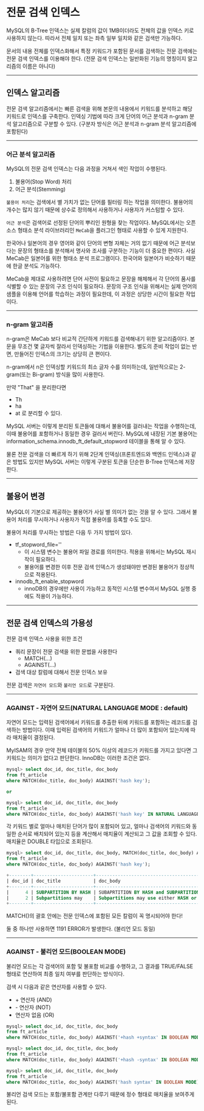 

# 전문 검색 인덱스

MySQL의 B-Tree 인덱스는 실제 칼럼의 값이 1MB이더라도 전체의 값을 인덱스 키로 사용하지 않는다.
따라서 전체 일치 또는 좌측 일부 일치와 같은 검색만 가능하다.

문서의 내용 전체를 인덱스화해서 특정 키워드가 포함된 문서를 검색하는 전문 검색에는 전문 검색 인덱스를
이용해야 한다. (전문 검색 인덱스는 일반화된 기능의 명칭이지 알고리즘의 이름은 아니다)

---

## 인덱스 알고리즘

전문 검색 알고리즘에서는 빠른 검색을 위해 본문의 내용에서 키워드를 분석하고 해당 키워드로 인덱스를
구축한다. 인덱싱 기법에 따라 크게 단어의 어근 분석과 n-gram 분석 알고리즘으로 구분할 수 있다.
(구분자 방식은 어근 분석과 n-gram 분석 알고리즘에 포함된다)

---

### 어근 분석 알고리즘

MySQL의 전문 검색 인덱스는 다음 과정을 거쳐서 색인 작업이 수행된다.

1. 불용어(Stop Word) 처리
2. 어근 분석(Stemming)

`불용어 처리`는 검색에서 별 가치가 없는 단어를 필터링 하는 작업을 의미한다. 불용어의 개수는
많지 않기 때문에 상수로 정의해서 사용하거나 사용자가 커스텀할 수 있다.

`어근 분석`은 검색어로 선정된 단어의 뿌리인 원형을 찾는 작업이다. MySQL에서는 오픈 소스 형태소
분석 라이브러리인 `MeCab`을 플러그인 형태로 사용할 수 있게 지원한다.

한국어나 일본어의 경우 영어와 같이 단어의 변형 자체는 거의 없기 때문에 어근 분석보다는
문장의 형태소를 분석해서 명사와 조사를 구분하는 기능이 더 중요한 편이다. 사실 MeCab은
일본어를 위한 형태소 분석 프로그램이다. 한국어와 일본어가 비슷하기 때문에 한글 분석도 가능하다.

MeCab을 제대로 사용하려면 단어 사전이 필요하고 문장을 해체해서 각 단어의 품사를 식별할 수 있는
문장의 구조 인식이 필요하다. 문장의 구조 인식을 위해서는 실제 언어의 샘플을 이용해 언어를 학습하는
과정이 필요한데, 이 과정은 상당한 시간이 필요한 작업이다.

---

### n-gram 알고리즘

n-gram은 MeCab 보다 비교적 간단하게 키워드를 검색해내기 위한 알고리즘이다. 본문을 무조건
몇 글자씩 잘라서 인덱싱하는 기법을 이용한다. 별도의 준비 작업이 없는 반면, 만들어진 인덱스의
크기는 상당히 큰 편이다.

n-gram에서 n은 인덱싱할 키워드의 최소 글자 수를 의미하는데, 일반적으로는 2-gram(또는 Bi-gram)
방식을 많이 사용한다.

만약 "That" 을 분리한다면
- Th
- ha
- at
로 분리할 수 있다.

MySQL 서버는 이렇게 분리된 토큰들에 대해서 불용어를 걸러내는 작업을 수행하는데, 이때
불용어를 포함하거나 동일한 경우 걸러서 버린다. MySQL에 내장된 기본 불용어는
information_schema.innodb_ft_default_stopword 테이블을 통해 알 수 있다.

물론 전문 검색을 더 빠르게 하기 위해 2단계 인덱싱(프론트엔드와 백엔드 인덱스)과 같은 방법도 있지만
MySQL 서버는 이렇게 구분된 토큰을 단순한 B-Tree 인덱스에 저장한다.

---

## 불용어 변경

MySQL이 기본으로 제공하는 불용어가 사실 별 의미가 없는 것을 알 수 있다. 그래서 불용어 처리를 무시하거나
사용자가 직접 불용어를 등록할 수도 있다.

불용어 처리를 무시하는 방법은 다음 두 가지 방법이 있다.
- tf_stopword_file=''
  - 이 시스템 변수는 불용어 파일 경로를 의미한다. 적용을 위해서는 MySQL 재시작이 필요하다.
  - 불용어를 변경한 이후 전문 검색 인덱스가 생성돼야만 변경된 불용어가 정상적으로 적용된다.
- innodb_ft_enable_stopword
  - innoDB의 경우에만 사용이 가능하고 동적인 시스템 변수여서 MySQL 실행 중에도 적용이 가능하다.

---

## 전문 검색 인덱스의 가용성

전문 검색 인덱스 사용을 위한 조건
- 쿼리 문장이 전문 검색을 위한 문법을 사용한다
  - MATCH(...)
  - AGAINST(...)
- 검색 대상 칼럼에 대해서 전문 인덱스 보유

전문 검색은 `자연어 모드`와 `불리언 모드`로 구분된다.

---

### AGAINST - 자연어 모드(NATURAL LANGUAGE MODE : default)

자연어 모드는 입력된 검색어에서 키워드를 추출한 뒤에 키워드를 포함하는 레코드를 검색하는 방법이다.
이때 입력된 검색어의 키워드가 얼마나 더 많이 포함되어 있는지에 따라 매치율이 결정된다.

MyISAM의 경우 만약 전체 테이블의 50% 이상의 레코드가 키워드를 가지고 있다면 
그 키워드는 의미가 없다고 판단한다. InnoDB는 이러한 조건은 없다.

```sql
mysql> select doc_id, doc_title, doc_body
from ft_article
where MATCH(doc_title, doc_body) AGAINST('hash key');

or

mysql> select doc_id, doc_title, doc_body
from ft_article
where MATCH(doc_title, doc_body) AGAINST('hash key' IN NATURAL LANGUAGE MODE);
```

각 키워드 별로 얼마나 매치된 단어가 많이 포함되어 있고, 얼마나 검색어의 키워드와 동일한 순서로 배치되어
있는지 등을 계산해서 매치율이 계산되고 그 값을 조회할 수 있다. 매치율은 DOUBLE 타입으로 조회된다.

```sql
mysql> select doc_id, doc_title, doc_body, MATCH(doc_title, doc_body) AGAINST('hash key') as match_score
from ft_article
where MATCH(doc_title, doc_body) AGAINST('hash key');

+--------+----------------------+-------------------------------------------------------------------------------------+----------------------------+
| doc_id | doc_title            | doc_body                                                                            | match_score                |
+--------+----------------------+-------------------------------------------------------------------------------------+----------------------------+
|      4 | SUBPARTITION BY HASH | SUBAPRTITION BY HASH and SUBPARTITION BY KEY generally follow the same syntax rules |       0.018783103674650192 |
|      2 | Subpartitions may    | Subpartitions may use either HASH or KEY partitioning                               |        0.00939155276864767 |
+--------+----------------------+-------------------------------------------------------------------------------------+----------------------------+
```

MATCH()의 괄호 안에는 전문 인덱스에 포함된 모든 칼럼이 꼭 명시되어야 한다!

둘 중 하나만 사용하면 1191 ERROR가 발생한다. (불리언 모드 동일)

---

### AGAINST - 불리언 모드(BOOLEAN MODE)

불리언 모드는 각 검색어의 포함 및 불포함 비교를 수행하고, 그 결과를 TRUE/FALSE 형태로 연산하여
최종 일치 여부를 판단하는 방식이다.

검색 시 다음과 같은 연산자를 사용할 수 있다.
- \+ 연산자 (AND)
- \- 연산자 (NOT)
- 연산자 없음 (OR)

```sql
mysql> select doc_id, doc_title, doc_body
from ft_article
where MATCH(doc_title, doc_body) AGAINST('+hash +syntax' IN BOOLEAN MODE);

mysql> select doc_id, doc_title, doc_body
from ft_article
where MATCH(doc_title, doc_body) AGAINST('+hash -syntax' IN BOOLEAN MODE);

mysql> select doc_id, doc_title, doc_body
from ft_article
where MATCH(doc_title, doc_body) AGAINST('hash syntax' IN BOOLEAN MODE);
```

불리언 검색 모드는 포함/불포함 관계만 다루기 때문에 정수 형태로 매치율을 보여주게 된다.

